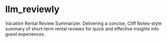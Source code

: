 # llm_reviewly
Vacation Rental Review Summarizer. Delivering a concise, Cliff Notes-style summary of short-term rental reviews for quick and effective insights into guest experiences.
